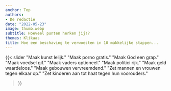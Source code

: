 ```yaml
---
anchor: Top
authors:
- De redactie
date: "2022-05-23"
image: thumb.webp
subtitle: Hoeveel punten herken jij!?
themes: Klikaas
title: Hoe een beschaving te verwoesten in 10 makkelijke stappen...
---
```


{{< slider
	"Maak kunst lelijk."
	"Maak porno gratis."
	"Maak God een grap."
	"Maak voedsel gif."
	"Maak vaders optioneel."
	"Maak politici rijk."
	"Maak geld waardeloos."
	"Maak gebouwen vervreemdend."
	"Zet mannen en vrouwen tegen elkaar op."
	"Zet kinderen aan tot haat tegen hun voorouders."
>}}

